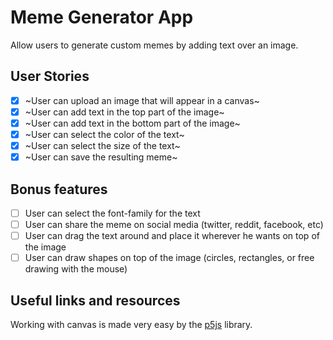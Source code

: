 # Meme Generator App

Allow users to generate custom memes by adding text over an image.

## User Stories

-   [x] ~User can upload an image that will appear in a canvas~
-   [x] ~User can add text in the top part of the image~
-   [x] ~User can add text in the bottom part of the image~
-   [x] ~User can select the color of the text~
-   [x] ~User can select the size of the text~
-   [x] ~User can save the resulting meme~

## Bonus features

-   [ ] User can select the font-family for the text
-   [ ] User can share the meme on social media (twitter, reddit, facebook, etc)
-   [ ] User can drag the text around and place it wherever he wants on top of the image
-   [ ] User can draw shapes on top of the image (circles, rectangles, or free drawing with the mouse)

## Useful links and resources

Working with canvas is made very easy by the [p5js](http://p5js.org/) library.